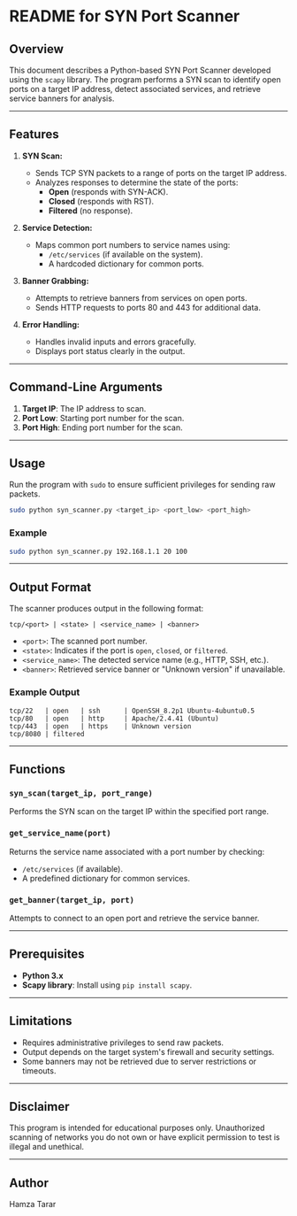 # README for SYN Port Scanner

## Overview

This document describes a Python-based SYN Port Scanner developed using the `scapy` library. The program performs a SYN scan to identify open ports on a target IP address, detect associated services, and retrieve service banners for analysis.

---

## Features

1. **SYN Scan:**
   - Sends TCP SYN packets to a range of ports on the target IP address.
   - Analyzes responses to determine the state of the ports:
     - **Open** (responds with SYN-ACK).
     - **Closed** (responds with RST).
     - **Filtered** (no response).

2. **Service Detection:**
   - Maps common port numbers to service names using:
     - `/etc/services` (if available on the system).
     - A hardcoded dictionary for common ports.

3. **Banner Grabbing:**
   - Attempts to retrieve banners from services on open ports.
   - Sends HTTP requests to ports 80 and 443 for additional data.

4. **Error Handling:**
   - Handles invalid inputs and errors gracefully.
   - Displays port status clearly in the output.

---

## Command-Line Arguments

1. **Target IP**: The IP address to scan.
2. **Port Low**: Starting port number for the scan.
3. **Port High**: Ending port number for the scan.

---

## Usage

Run the program with `sudo` to ensure sufficient privileges for sending raw packets.

```bash
sudo python syn_scanner.py <target_ip> <port_low> <port_high>
```

### Example

```bash
sudo python syn_scanner.py 192.168.1.1 20 100
```

---

## Output Format

The scanner produces output in the following format:

```
tcp/<port> | <state> | <service_name> | <banner>
```

- `<port>`: The scanned port number.
- `<state>`: Indicates if the port is `open`, `closed`, or `filtered`.
- `<service_name>`: The detected service name (e.g., HTTP, SSH, etc.).
- `<banner>`: Retrieved service banner or "Unknown version" if unavailable.

### Example Output

```
tcp/22   | open   | ssh      | OpenSSH_8.2p1 Ubuntu-4ubuntu0.5
tcp/80   | open   | http     | Apache/2.4.41 (Ubuntu)
tcp/443  | open   | https    | Unknown version
tcp/8080 | filtered
```

---

## Functions

### `syn_scan(target_ip, port_range)`
Performs the SYN scan on the target IP within the specified port range.

### `get_service_name(port)`
Returns the service name associated with a port number by checking:
- `/etc/services` (if available).
- A predefined dictionary for common services.

### `get_banner(target_ip, port)`
Attempts to connect to an open port and retrieve the service banner.

---

## Prerequisites

- **Python 3.x**
- **Scapy library**: Install using `pip install scapy`.

---

## Limitations

- Requires administrative privileges to send raw packets.
- Output depends on the target system's firewall and security settings.
- Some banners may not be retrieved due to server restrictions or timeouts.

---

## Disclaimer

This program is intended for educational purposes only. Unauthorized scanning of networks you do not own or have explicit permission to test is illegal and unethical.

---

## Author

Hamza Tarar